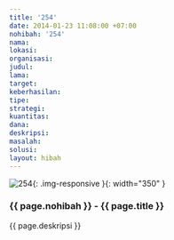 ```yaml
---
title: '254'
date: 2014-01-23 11:08:00 +07:00
nohibah: '254'
nama: 
lokasi: 
organisasi: 
judul: 
lama: 
target: 
keberhasilan: 
tipe: 
strategi: 
kuantitas: 
dana: 
deskripsi: 
masalah: 
solusi: 
layout: hibah
---
```


![254](/static/img/hibahcms/254.png){: .img-responsive }{: width="350" }

### {{ page.nohibah }} - {{ page.title }}

{{ page.deskripsi }}

